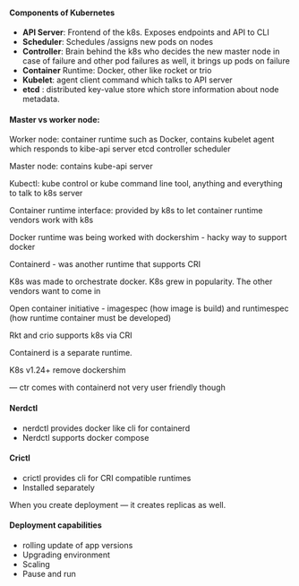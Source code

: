
#### Components of Kubernetes

* **API Server**: Frontend of the k8s. Exposes endpoints and API to CLI
* **Scheduler**: Schedules /assigns new pods on nodes
* **Controller**: Brain behind the k8s who decides the new master node in case of failure and other pod failures as well, it brings up pods on failure
* **Container** Runtime: Docker, other like rocket or trio
* **Kubelet**: agent client command which talks to API server
* **etcd** : distributed key-value store which store information about node metadata.


#### Master vs worker node:

Worker node:  container runtime such as Docker,
		contains kubelet agent which responds to kibe-api server
		etcd
		controller
		scheduler

Master node: contains kube-api server

Kubectl: kube control or kube command line tool, anything and everything to talk to k8s server

Container runtime interface: provided by k8s to let container runtime vendors work with k8s

Docker runtime was being worked with dockershim - hacky way to support docker

Containerd - was another runtime that supports CRI

K8s was made to orchestrate docker.
K8s grew in popularity. The other vendors want to come in

Open container initiative - imagespec (how image is build) and runtimespec (how runtime container must be developed)

Rkt and crio supports k8s via CRI


Containerd is a separate runtime.

K8s v1.24+ remove dockershim

— ctr comes with containerd not very user friendly though


#### Nerdctl
* nerdctl provides docker like cli for containerd
* Nerdctl supports docker compose

#### Crictl
* crictl provides cli for CRI compatible runtimes
* Installed separately 


When you create deployment — it creates replicas as well.

#### Deployment capabilities

* rolling update of app versions
* Upgrading environment
* Scaling
* Pause and run

